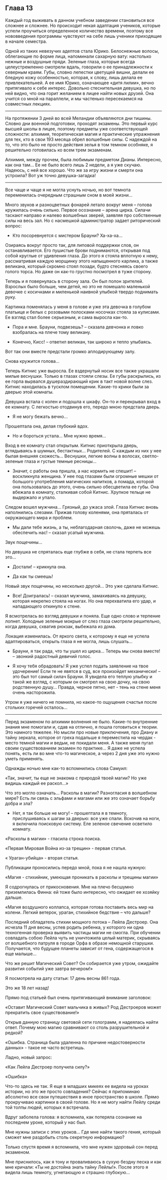 ## Глава 13

Каждый год выживать в данном учебном заведении становиться все сложнее и сложнее. Но происходит некая адаптация
учеников, которые успели проучиться определенное количество времени, поэтому все нововведения программы чувствуют на
себе лишь ученики приходящие в начале семестра.

Одной из таких невезучих адептов стала Юрико. Белоснежные волосы, облегающие по форме лица, напоминали сахарную вату:
настолько нежные и воздушные пряди. Зеленые глаза, которые всегда целеустремленно смотрели вдаль, говорили о ее
принадлежности к северным краям. Губы, словно лепестки цветущей вишни, делали ее бледную кожу особенностью, которая, к
слову, лишь делала ее привлекательней. А ее имя Юрико, означающее «дитя лилии», вечно притягивало к себе интерес.
Довольно стеснительная девушка, но по ней видно, что она горит желанием в лицее найти новых друзей. Она учится со мной
на параллели, и мы частенько пересекаемся на совместных лекциях.

***

На протяжении 3 дней во всей Меландии объявляются дни тишины. Словно дни военной подготовки, проходят экзамены. Это
первый курс высшей школы в лицее, поэтому предметы уже соответствующей сложности: алхимия, теоретическая магия и
практические упражнения для тех, кто в свои 193 месяца обрел волшебные силы. С надеждой на то, что это было не просто
действия зелья в том темном особняке, я решительно готовилась ко всем трем экзаменам.

Алхимия, между прочем, была любимым предметом Дианы. Интересно, как она там… Ее не было всего лишь 2 недели, а я уже
скучаю. Надеюсь, с ней все хорошо. Что же за игру жизни и смерти она устроила? Вот уж точно девушка-загадка!

***

Все чаще и чаще я не могла уснуть ночью, но вот темнота переменилась очередным страшным сном в моей жизни…

Много звуков и разноцветных фонарей летало вокруг меня – голова кружилась очень сильно. Первое осознание – арена цирка.
Силачи таскают направо и налево волшебных зверей, заявляя про собственные силы на весь зал. Но с насмешкой администратор
задает риторический вопрос:

- Кто посоревнуется с мистером Брауни? Ха-ха-ха…

Озираясь вокруг просто так, для липовой поддержки слов, он останавливается. Его пушистые брови поднимаются, открывая под
собой круглые от удивления глаза. До этого я стояла вплотную к нему, рассматривая каждую морщинку этого напыщенного
карлика, а также великана, который скромно стоял позади, будто стесняясь своего голого торса. Но даже он как-то грустно
посмотрел в туже сторону.

Теперь и я повернулась в сторону зала. Он был полон зрителей. Взрослых было больше, чем детей, но это не помешало
маленькой девочке с косичками и миленькой наивной улыбкой твердо поднимать руку.

Картинка поменялась у меня в голове и уже эта девочка в голубом платьице и белых с розовыми полосками носочках стояла за
кулисами. Ее взгляд стал более серьезным, и сама выросла как-то.

- Пора и мне. Брауни, подвезешь? – сказала девчонка и ловко взобралась на плече тому великану.

- Конечно, Кисс! – ответил великан, так широко и тепло улыбаясь.

Вот так они вместе предстали громко аплодирующему залу.

Снова кружится голова...

Теперь Китнис уже выросла. Ее вздернутый носик все также украшали милые веснушки. Только в глазах стояли слезы. Ее губы
раскрылись, из ее горла вырвался душераздирающий крик в такт новой волне слез. Китнис находилась в тусклом помещении.
Какие-то крики были за дверью этой комнаты.

Девушка встала с колен и подошла к шкафу. Он-то и перекрывал вход в ее комнату. С легкостью отодвинув его, передо мною
предстала дверь.

- Я не могу бежать вечно…

Прошептала она, делая глубокий вдох.

- Но и бороться устала… Мне нужно время…

Вход в ее комнату стал открытым. Китнис приоткрыла дверь, вглядываясь в шумных, бестактных… Родителей. С каждым из них у
нее былая внешняя схожесть… Веснушки, легкие волны в волосах, светло-зеленые глаза и густые темные ресницы…

- Значит, с работы она пришла, а нас кормить не спешит! – воскликнула женщина. У нее под глазами были огромные мешки от
  большого употребления магических напитков, а помада, которой она пользовалась до этого, очень сильно обесцветила ее
  губы. Она вбежала в комнату, сталкивая собой Китнис. Хрупкое тельце не выдержало и упало.

Следом вошел мужчина… Грязный, до ужаса злой. Глаза Китнис вновь наполнились слезами. Прижав голову коленями, она
пряталась от окружающего мира и проблем.

- Мы дали тебе жизнь, а ты, неблагодарная сволочь, даже не можешь обеспечить нас! – сказал усатый мужчина.

Звук пощечины…

Но девушка не спряталась еще глубже в себя, не стала терпеть все это…

- Достали! – крикнула она.

- Да как ты смеешь!

Новый звук пощечины, но несколько другой… Это уже сделала Китнис.

- Все! Доигралась! – сказал мужчина, замахиваясь на девушку, которая некрепко стояла на ногах. Но она перехватила его
  удар, и нападающего откинуло к стене.

Я всмотрелась во взгляд девушки и поняла. Еще одно слово и терпение лопнет. Холодные зеленые мокрые от слез глаза
смотрели решительно, когда девушка, схватив рюкзак, выбежала из дома.

Локация изменилась. От яркого света, к которому я еще не успела адаптироваться, открыть глаза я не могла, лишь слушать…

- Брауни, я так рада, что ты ушел из цирка… Теперь мы снова вместе! – звонкий радостный девичий голос.

- Я хочу тебя обрадовать! Я уже успел подать заявление на твое удочерение! Если те не явятся в суд, все произойдет
  механически! – это был тот самый силач Брауни. Я увидела его теплую улыбку и такой же взгляд, с которым он смотрел на
  свою дочку, на свою родственную душу… Правда, черное пятно, нет - тень на стене меня очень насторожила.

Утром я уже ничего не помнила, но какое-то ощущения счастья после стольких горечей осталось…

***

Перед экзаменом по алхимии волнения не было. Какие-то внутренние знания мне помогали и, сдав на отлично, я пошла
готовиться к теории. Это намного тяжелее. Но мысли про новые приключения, про Диану и тайну зеркала, которое от греха
подальше я переместила на чердак - место темной магии и ведьм, не покидали меня. А также меня пугал своим существованием
экзамен по практике… Я даже не успела понять, есть ли во мне что-то магическое, а через 2 дня уже это нужно уметь
применять.

Однажды ночью мне как-то вспомнились слова Самуил:

«Так, значит, ты еще не знакома с природой твоей магии? Но уже видишь каждый ее раскол…»

Что это могло означать… Расколы в магии? Разногласия в волшебном мире? Есть ли связь с эльфами и магами или же это
означает борьбу добра и зла?

- Нет, я так больше не могу! – прошептала я в темноту, прислушиваясь к шагам за дверью: все уже спали. Вскочив на ноги,
  я включила поисковую систему. Еле зеленое свечение осветило комнату.

«Расколы в магии» - гласила строка поиска.

«Первая Мировая Война из-за трещин» - первая статья.

« Ураган-убийца» - вторая статья.

Публикации проносились передо мной, пока я не нашла нужную:

«Магия - стихийник, умеющая проникать в расколы и трещины магии»

Я содрогнулась от прикосновения. Мне на плечо бесшумно приземлилась Финна: ей тоже было интересно, что ожидает ее
хозяйку дальше.

«Магия воздушного коллапса, которая готова поставить весь мир на колени. Легкий ветерок, ураган, стихийное бедствие –
что дальше?

Последний обладатель стихии мощного потока – Лейла Дестроер. Она исчезла 11 дня весны, успев родить ребенка, у которого
ни одна техногенная проверка выявить частицы магии не смогла. При обучении совладать собою Лейла чуть не уничтожила
целый материк, скрываясь от волшебного патруля в городе Орфа в образе немощной старушки. Получается, что будущее планеты
зависит от гена, содержащегося в еще малыше…

Что же решит Магический Совет? Он собирается уже утром, ожидайте развития событий уже завтра вечером!»

Я посмотрела на дату статьи: 17 день весны 861 года.

Это же 18 лет назад!

Прямо под статьей был очень притягивающий внимание заголовок:

«Оставит Магический Совет мальчика в живых? Род Дестроеров может прекратить свое существование!»

Открыв данную страницу световой сети голограмм, я надеялась найти ответ. Почему мою магию сравнивают со столь
разрушительной и редкой?

«Ошибка. Страница была удаленна по причине недостоверности данных» - такое не часто встретишь.

Ладно, новый запрос:

«Как Лейла Дестроер получила силу?»

«Ошибка»

Что-то здесь не так. Я еще в младших микеях ее видела на уроках истории, но это же просто совпадения? Сейчас я
припоминаю абсолютно все свои путешествия в иное пространство в школе. Прямо прокручиваю картинки в своей голове. Но я
не могу найти Лейлу среди той толпы людей, которых я встречала.

Вдруг заболела голова: я вспомнила, как потеряла сознание на последнем уроке, который у нас был.

Мне нужны записи с этих уроков… Где мне найти такого гения, который сможет мне раздобыть столь секретную информацию?

Только спустя время я вспомнила, что мне нужен здоровый сон перед экзаменом.

Мне приснилось, как я тону и проваливаюсь в сухую бездну песка и как мне кричали: «Ты не достойна знать тайну Лейлы!».
После этого я видела лишь темноту, угнетающую и страшно глубокую…
